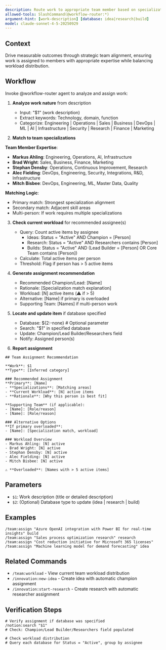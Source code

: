```yaml
---
description: Route work to appropriate team member based on specialization and workload
allowed-tools: SlashCommand(@workflow-router:*)
argument-hint: [work-description] [database: idea|research|build]
model: claude-sonnet-4-5-20250929
---
```


## Context
Drive measurable outcomes through strategic team alignment, ensuring work is assigned to members with appropriate expertise while balancing workload distribution.

## Workflow

Invoke @workflow-router agent to analyze and assign work:

1. **Analyze work nature** from description
   - Input: "$1" (work description)
   - Extract keywords: Technology, domain, function
   - Categorize: Engineering | Operations | Sales | Business | DevOps | ML | AI | Infrastructure | Security | Research | Finance | Marketing

2. **Match to team specializations**

**Team Member Expertise**:
- **Markus Ahling**: Engineering, Operations, AI, Infrastructure
- **Brad Wright**: Sales, Business, Finance, Marketing
- **Stephan Densby**: Operations, Continuous Improvement, Research
- **Alec Fielding**: DevOps, Engineering, Security, Integrations, R&D, Infrastructure
- **Mitch Bisbee**: DevOps, Engineering, ML, Master Data, Quality

**Matching Logic**:
   - Primary match: Strongest specialization alignment
   - Secondary match: Adjacent skill areas
   - Multi-person: If work requires multiple specializations

3. **Check current workload** for recommended assignee(s)
   - Query: Count active items by assignee
     - Ideas: Status = "Active" AND Champion = [Person]
     - Research: Status = "Active" AND Researchers contains [Person]
     - Builds: Status = "Active" AND (Lead Builder = [Person] OR Core Team contains [Person])
   - Calculate: Total active items per person
   - Threshold: Flag if person has > 5 active items

4. **Generate assignment recommendation**
   - Recommended Champion/Lead: [Name]
   - Rationale: [Specialization match explanation]
   - Workload: [N] active items (⚠️ if > 5)
   - Alternative: [Name] if primary is overloaded
   - Supporting Team: [Names] if multi-person work

5. **Locate and update item** if database specified
   - Database: ${2:-none}  # Optional parameter
   - Search: "$1" in specified database
   - Update: Champion/Lead Builder/Researchers field
   - Notify: Assigned person(s)

6. **Report assignment**

```
## Team Assignment Recommendation

**Work**: $1
**Type**: [Inferred category]

### Recommended Assignment
**Primary**: [Name]
- **Specializations**: [Matching areas]
- **Current Workload**: [N] active items
- **Rationale**: [Why this person is best fit]

**Supporting Team** (if applicable):
- [Name]: [Role/reason]
- [Name]: [Role/reason]

### Alternative Options
**If primary overloaded**:
- [Name]: [Specialization match, workload]

### Workload Overview
- Markus Ahling: [N] active
- Brad Wright: [N] active
- Stephan Densby: [N] active
- Alec Fielding: [N] active
- Mitch Bisbee: [N] active

⚠️ **Overloaded**: [Names with > 5 active items]
```

## Parameters

- `$1`: Work description (title or detailed description)
- `$2`: (Optional) Database type to update (idea | research | build)

## Examples

```
/team:assign "Azure OpenAI integration with Power BI for real-time insights" build
/team:assign "Sales process optimization research" research
/team:assign "Cost reduction initiative for Microsoft 365 licenses"
/team:assign "Machine learning model for demand forecasting" idea
```

## Related Commands

- `/team:workload` - View current team workload distribution
- `/innovation:new-idea` - Create idea with automatic champion assignment
- `/innovation:start-research` - Create research with automatic researcher assignment

## Verification Steps

```
# Verify assignment if database was specified
/notion:search "$1"
# Check: Champion/Lead Builder/Researchers field populated

# Check workload distribution
# Query each database for Status = "Active", group by assignee
```
